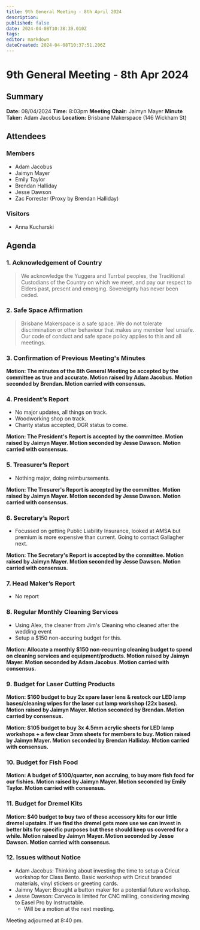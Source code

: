```yaml
---
title: 9th General Meeting - 8th April 2024
description: 
published: false
date: 2024-04-08T10:38:39.010Z
tags: 
editor: markdown
dateCreated: 2024-04-08T10:37:51.206Z
---
```


# 9th General Meeting - 8th Apr 2024
## Summary
**Date:** 08/04/2024 
**Time:** 8:03pm
**Meeting Chair:** Jaimyn Mayer
**Minute Taker:** Adam Jacobus
**Location:** Brisbane Makerspace (146 Wickham St)

## Attendees
### Members

- Adam Jacobus
- Jaimyn Mayer
- Emily Taylor
- Brendan Halliday
- Jesse Dawson
- Zac Forrester (Proxy by Brendan Halliday)

### Visitors

- Anna Kucharski

## Agenda

### 1. Acknowledgement of Country

> We acknowledge the Yuggera and Turrbal peoples, the Traditional Custodians of the Country on which we meet, and pay our respect to Elders past, present and emerging. Sovereignty has never been ceded.

### 2. Safe Space Affirmation
> Brisbane Makerspace is a safe space. We do not tolerate discrimination or other behaviour that makes any member feel unsafe. Our code of conduct and safe space policy applies to this and all meetings.

### 3. Confirmation of Previous Meeting's Minutes

**Motion: The minutes of the 8th General Meeting be accepted by the committee as true and accurate. Motion raised by Adam Jacobus. Motion seconded by Brendan. Motion carried with consensus.**

### 4. President’s Report

- No major updates, all things on track.
- Woodworking shop on track.
- Charity status accepted, DGR status to come.

**Motion: The President's Report is accepted by the committee. Motion raised by Jaimyn Mayer. Motion seconded by Jesse Dawson. Motion carried with consensus.**

### 5. Treasurer’s Report

- Nothing major, doing reimbursements.

**Motion: The Tresurer's Report is accepted by the committee. Motion raised by Jaimyn Mayer. Motion seconded by Jesse Dawson. Motion carried with consensus.**

### 6. Secretary’s Report

- Focussed on getting Public Liability Insurance, looked at AMSA but premium is more expensive than current. Going to contact Gallagher next.

**Motion: The Secretary's Report is accepted by the committee. Motion raised by Jaimyn Mayer. Motion seconded by Jesse Dawson. Motion carried with consensus.**

### 7. Head Maker’s Report

- No report

### 8. Regular Monthly Cleaning Services

- Using Alex, the cleaner from Jim's Cleaning who cleaned after the wedding event
- Setup a $150 non-accuring budget for this.

**Motion: Allocate a monthly $150 non-recurring cleaning budget to spend on cleaning services and equipment/products. Motion raised by Jaimyn Mayer. Motion seconded by Adam Jacobus. Motion carried with consensus.**

### 9. Budget for Laser Cutting Products

**Motion: $160 budget to buy 2x spare laser lens & restock our LED lamp bases/cleaning wipes for the laser cut lamp workshop (22x bases). Motion raised by Jaimyn Mayer. Motion seconded by Brendan. Motion carried by consensus.**

**Motion: $105 budget to buy 3x 4.5mm acrylic sheets for LED lamp workshops + a few clear 3mm sheets for members to buy. Motion raised by Jaimyn Mayer. Motion seconded by Brendan Halliday. Motion carried with consensus.**

### 10. Budget for Fish Food

**Motion: A budget of $100/quarter, non accruing, to buy more fish food for our fishies. Motion raised by Jaimyn Mayer. Motion seconded by Emily Taylor. Motion carried with consensus.**

### 11. Budget for Dremel Kits

**Motion: $40 budget to buy two of these accessory kits for our little dremel upstairs. If we find the dremel gets more use we can invest in better bits for specific purposes but these should keep us covered for a while. Motion raised by Jaimyn Mayer. Motion seconded by Jesse Dawson. Motion carried with consensus.**

### 12. Issues without Notice

- Adam Jacobus: Thinking about investing the time to setup a Cricut workshop for Class Bento. Basic workshop with Cricut branded materials, vinyl stickers or greeting cards.
- Jaimny Mayer: Brought a button maker for a potential future workshop.
- Jesse Dawson: Carveco is limited for CNC milling, considering moving to Easel Pro by Instructable.
  - Will be a motion at the next meeting.

Meeting adjourned at 8:40 pm.